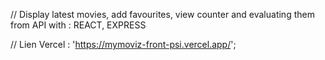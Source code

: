 // Display latest movies, add favourites, view counter and evaluating them from API with : REACT, EXPRESS

// Lien Vercel : 'https://mymoviz-front-psi.vercel.app/';
